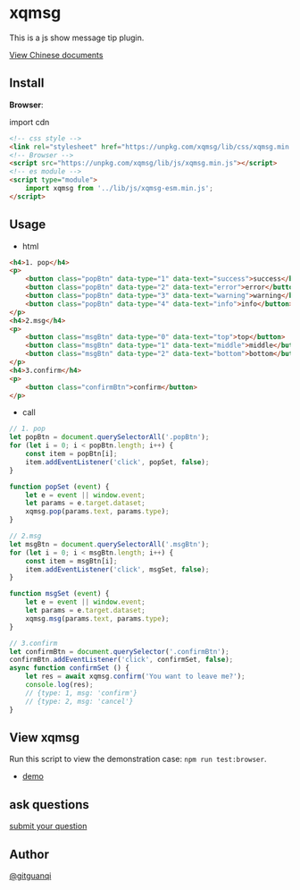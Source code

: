 # xqmsg

This is a js show message tip plugin.

[View Chinese documents](./zh.md)

## Install

**Browser**:

import cdn

```html
<!-- css style -->
<link rel="stylesheet" href="https://unpkg.com/xqmsg/lib/css/xqmsg.min.css">
<!-- Browser -->
<script src="https://unpkg.com/xqmsg/lib/js/xqmsg.min.js"></script>
<!-- es module -->
<script type="module">
    import xqmsg from '../lib/js/xqmsg-esm.min.js';
</script>
```

## Usage

+ html

```html
<h4>1. pop</h4>
<p>
    <button class="popBtn" data-type="1" data-text="success">success</button>
    <button class="popBtn" data-type="2" data-text="error">error</button>
    <button class="popBtn" data-type="3" data-text="warning">warning</button>
    <button class="popBtn" data-type="4" data-text="info">info</button>
</p>
<h4>2.msg</h4>
<p>
    <button class="msgBtn" data-type="0" data-text="top">top</button>
    <button class="msgBtn" data-type="1" data-text="middle">middle</button>
    <button class="msgBtn" data-type="2" data-text="bottom">bottom</button>
</p>
<h4>3.confirm</h4>
<p>
    <button class="confirmBtn">confirm</button>
</p>
```

+ call

```js
// 1. pop
let popBtn = document.querySelectorAll('.popBtn');
for (let i = 0; i < popBtn.length; i++) {
    const item = popBtn[i];
    item.addEventListener('click', popSet, false);
}

function popSet (event) {
    let e = event || window.event;
    let params = e.target.dataset;
    xqmsg.pop(params.text, params.type);
}

// 2.msg
let msgBtn = document.querySelectorAll('.msgBtn');
for (let i = 0; i < msgBtn.length; i++) {
    const item = msgBtn[i];
    item.addEventListener('click', msgSet, false);
}

function msgSet (event) {
    let e = event || window.event;
    let params = e.target.dataset;
    xqmsg.msg(params.text, params.type);
}

// 3.confirm
let confirmBtn = document.querySelector('.confirmBtn');
confirmBtn.addEventListener('click', confirmSet, false);
async function confirmSet () {  
    let res = await xqmsg.confirm('You want to leave me?');
    console.log(res);
    // {type: 1, msg: 'confirm'}
    // {type: 2, msg: 'cancel'}
}
```

## View xqmsg

Run this script to view the demonstration case: `npm run test:browser`.

+ [demo](https://unpkg.com/xqmsg/test/browser.html)

## ask questions

[submit your question](https://github.com/gitguanqi/xqmsg/issues/new)

## Author

[@gitguanqi](https://github.com/gitguanqi)
